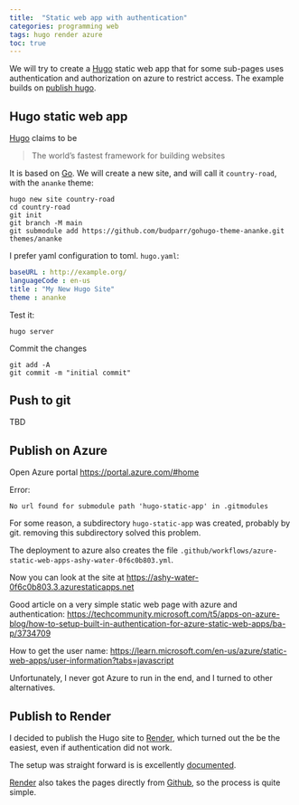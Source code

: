 ```yaml
---
title:  "Static web app with authentication"
categories: programming web
tags: hugo render azure
toc: true
---
```


We will try to create a [Hugo] static web app that for some sub-pages uses authentication and authorization on azure to restrict access. The example builds on [publish hugo][azure-hugo].

## Hugo static web app

[Hugo] claims to be 

> The world’s fastest framework for building websites

It is based on [Go]({{site.go_link}}). We will create a new site, and will call it `country-road`, with the `ananke` theme:

~~~~
hugo new site country-road
cd country-road
git init
git branch -M main
git submodule add https://github.com/budparr/gohugo-theme-ananke.git themes/ananke
~~~~

I prefer yaml configuration to toml. `hugo.yaml`:

~~~~yaml
baseURL : http://example.org/
languageCode : en-us
title : "My New Hugo Site"
theme : ananke
~~~~

Test it:

~~~~
hugo server
~~~~

Commit the changes

~~~~
git add -A
git commit -m "initial commit"
~~~~

## Push to git

TBD

## Publish on Azure

Open Azure portal <https://portal.azure.com/#home>

Error: 

    No url found for submodule path 'hugo-static-app' in .gitmodules
    
For some reason, a subdirectory `hugo-static-app` was created, probably by git. removing this subdirectory solved this problem.

The deployment to azure also creates the file `.github/workflows/azure-static-web-apps-ashy-water-0f6c0b803.yml`.

Now you can look at the site at <https://ashy-water-0f6c0b803.3.azurestaticapps.net>

Good article on a very simple static web page with azure and authentication: <https://techcommunity.microsoft.com/t5/apps-on-azure-blog/how-to-setup-built-in-authentication-for-azure-static-web-apps/ba-p/3734709>

How to get the user name: <https://learn.microsoft.com/en-us/azure/static-web-apps/user-information?tabs=javascript>

Unfortunately, I never got Azure to run in the end, and I turned to other alternatives. 

## Publish to Render

I decided to publish the Hugo site to [Render], which turned out the be the easiest, even if authentication did not work.

The setup was straight forward is is excellently [documented](https://render.com/docs/deploy-hugo). 

[Render] also takes the pages directly from [Github]({{site.github_link}}), so the process is quite simple.


[Hugo]: https://gohugo.io
[azure-hugo]: https://learn.microsoft.com/en-us/azure/static-web-apps/publish-hugo
[host-azure]: https://gohugo.io/hosting-and-deployment/hosting-on-azure-static-web-apps/

[authentication]: https://learn.microsoft.com/en-us/azure/static-web-apps/authentication-authorization
[Render]: https://dashboard.render.com/

